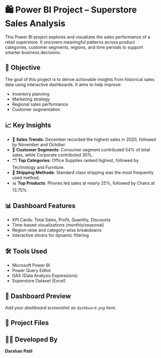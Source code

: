 # 🛍️ Power BI Project – Superstore Sales Analysis

This Power BI project explores and visualizes the sales performance of a retail superstore. It uncovers meaningful patterns across product categories, customer segments, regions, and time periods to support smarter business decisions.

## 🎯 Objective

The goal of this project is to derive actionable insights from historical sales data using interactive dashboards. It aims to help improve:
- Inventory planning
- Marketing strategy
- Regional sales performance
- Customer segmentation

## 📈 Key Insights

- 📆 **Sales Trends**: December recorded the highest sales in 2020, followed by November and October.
- 👤 **Customer Segments**: Consumer segment contributed 54% of total sales, while Corporate contributed 30%.
- 🗂️ **Top Categories**: Office Supplies ranked highest, followed by Technology and Furniture.
- 🚚 **Shipping Methods**: Standard class shipping was the most frequently used method.
- 📊 **Top Products**: Phones led sales at nearly 25%, followed by Chairs at 13.75%.

## 📊 Dashboard Features

- KPI Cards: Total Sales, Profit, Quantity, Discounts
- Time-based visualizations (monthly/seasonal)
- Region-wise and category-wise breakdowns
- Interactive slicers for dynamic filtering

## 🛠️ Tools Used

- Microsoft Power BI
- Power Query Editor
- DAX (Data Analysis Expressions)
- Superstore Dataset (Excel)

## 📸 Dashboard Preview

_Add your dashboard screenshot as `dashboard.png` here._

## 📂 Project Files

## 👨‍💻 Developed By

**Darshan Patil**
